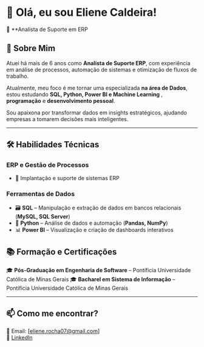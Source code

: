  # 👋 Olá, eu sou Eliene Caldeira!

🎯 **Analista de Suporte em ERP 


## 🚀 Sobre Mim

Atuei há mais de 6 anos como **Analista de Suporte ERP**, com experiência em análise de processos, automação de sistemas e otimização de fluxos de trabalho.  

Atualmente, meu foco é me tornar uma especializada **na  área de Dados**, estou estudando **SQL, Python, Power BI e Machine Learning** , **programação** e **desenvolvimento pessoal**.

Sou apaixona por transformar dados em insights estratégicos, ajudando empresas a tomarem decisões mais inteligentes.

---

## 🛠️ Habilidades Técnicas

### **ERP e Gestão de Processos**
- 💼 Implantação e suporte de sistemas ERP

### **Ferramentas de Dados**
- 🗃️ **SQL** – Manipulação e extração de dados em bancos relacionais (**MySQL, SQL Server**)
- 🐍 **Python** – Análise de dados e automação (**Pandas, NumPy**)
- 📊 **Power BI** – Visualização e criação de dashboards interativos


## 📚 Formação e Certificações

🎓 **Pós-Graduação em Engenharia de Software** – Pontíficia Universidade Católica de Minas Gerais 
🎓 **Bacharel em Sistema de Informação** – Pontíficia Universidade Católica de Minas Gerais 


---

## 📫 Como me encontrar?

📩 Email: [eliene.rocha07@gmail.com]  
🔗 [LinkedIn](https://www.linkedin.com/in/eliene-caldeira-analisedados-etl-businessintelligence-cientistadedados-pentaho/)  
 


